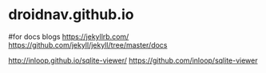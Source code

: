 # droidnav.github.io
 
#for docs blogs
https://jekyllrb.com/
https://github.com/jekyll/jekyll/tree/master/docs

http://inloop.github.io/sqlite-viewer/
https://github.com/inloop/sqlite-viewer
